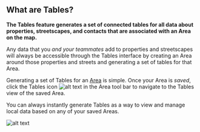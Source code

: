 ## What are Tables?
**The Tables feature generates a set of connected tables for all data about properties, streetscapes, and contacts that are associated with an Area on the map.** 


Any data that you *and your teammates* add to properties and streetscapes will always be accessible through the Tables interface by creating an Area around those properties and streets and generating a set of tables for that Area. 

Generating a set of Tables for an [Area](https://www.citiesense.com/docs/pages/02-Getting%20Started.md) is simple. 
Once your Area is *saved*, click the Tables icon 
![alt text](https://farm5.staticflickr.com/4416/36903352205_d054ce0434_s.jpg "Tables icon") in the Area tool bar to navigate to the Tables view of the saved Area. 

You can always instantly generate Tables as a way to view and manage local data based on any of your saved Areas. 

![alt text](https://gifyu.com/images/ezgif.com-video-to-gif24f466.gif "Save an Area and generate Tables")
